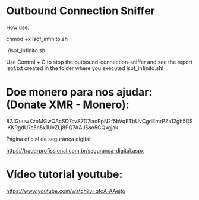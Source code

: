 # Outbound Connection Sniffer


How use:

chmod +x lsof_infinito.sh

./lsof_infinito.sh


Use Control + C to stop the outbound-connection-sniffer and see the report lsof.txt created in the folder where you executed lsof_infinito.sh!

# Doe monero para nos ajudar: (Donate XMR - Monero):


87JGuuwXzoMGwQAcSD7cvS7D7iacPpN2f5bVqETbUvCgdEmrPZa12gh5DSiKKRgdU7c5n5x1UvZLj8PQ7AAJSso5CQxgjak


Página oficial de segurança digital:


https://traderprofissional.com.br/seguranca-digital.aspx


#   Vídeo tutorial youtube:

https://www.youtube.com/watch?v=qfoA-AAejto

